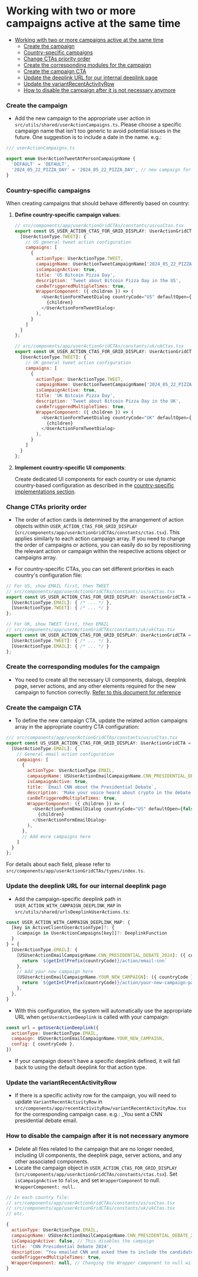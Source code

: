 # Working with two or more campaigns active at the same time

- [Working with two or more campaigns active at the same time](#working-with-two-or-more-campaigns-active-at-the-same-time)
  - [Create the campaign](#create-the-campaign)
  - [Country-specific campaigns](#country-specific-campaigns)
  - [Change CTAs priority order](#change-ctas-priority-order)
  - [Create the corresponding modules for the campaign](#create-the-corresponding-modules-for-the-campaign)
  - [Create the campaign CTA](#create-the-campaign-cta)
  - [Update the deeplink URL for our internal deeplink page](#update-the-deeplink-url-for-our-internal-deeplink-page)
  - [Update the variantRecentActivityRow](#update-the-variantrecentactivityrow)
  - [How to disable the campaign after it is not necessary anymore](#how-to-disable-the-campaign-after-it-is-not-necessary-anymore)

### Create the campaign

- Add the new campaign to the appropriate user action in `src/utils/shared/userActionCampaigns.ts`. Please choose a specific campaign name that isn't too generic to avoid potential issues in the future. One suggestion is to include a date in the name. e.g.:

```javascript
/// userActionCampaigns.ts

export enum UserActionTweetAtPersonCampaignName {
  'DEFAULT' = 'DEFAULT',
  '2024_05_22_PIZZA_DAY' = '2024_05_22_PIZZA_DAY', // new campaign for tweet at person action
}
```

### Country-specific campaigns

When creating campaigns that should behave differently based on country:

1. **Define country-specific campaign values**:

   ```javascript
   // src/components/app/userActionGridCTAs/constants/us/usCtas.tsx
   export const US_USER_ACTION_CTAS_FOR_GRID_DISPLAY: UserActionGridCTA = {
     [UserActionType.TWEET]: {
       // US general tweet action configuration
       campaigns: [
         {
           actionType: UserActionType.TWEET,
           campaignName: UserActionTweetCampaignName['2024_05_22_PIZZA_DAY'],
           isCampaignActive: true,
           title: 'US Bitcoin Pizza Day',
           description: 'Tweet about Bitcoin Pizza Day in the US',
           canBeTriggeredMultipleTimes: true,
           WrapperComponent: ({ children }) => (
             <UserActionFormTweetDialog countryCode="US" defaultOpen={false}>
               {children}
             </UserActionFormTweetDialog>
           ),
         }
       ]
     }
   };

   // src/components/app/userActionGridCTAs/constants/uk/ukCtas.tsx
   export const UK_USER_ACTION_CTAS_FOR_GRID_DISPLAY: UserActionGridCTA = {
     [UserActionType.TWEET]: {
       // UK general tweet action configuration
       campaigns: [
         {
           actionType: UserActionType.TWEET,
           campaignName: UserActionTweetCampaignName['2024_05_22_PIZZA_DAY'],
           isCampaignActive: true,
           title: 'UK Bitcoin Pizza Day',
           description: 'Tweet about Bitcoin Pizza Day in the UK',
           canBeTriggeredMultipleTimes: true,
           WrapperComponent: ({ children }) => (
             <UserActionFormTweetDialog countryCode="UK" defaultOpen={false}>
               {children}
             </UserActionFormTweetDialog>
           ),
         }
       ]
     }
   };
   ```

2. **Implement country-specific UI components**:

   Create dedicated UI components for each country or use dynamic country-based configuration as described in the [country-specific implementations section](/docs/Add%20a%20new%20user%20action.md#country-specific-implementations).

### Change CTAs priority order

- The order of action cards is determined by the arrangement of action objects within `USER_ACTION_CTAS_FOR_GRID_DISPLAY` (`src/components/app/userActionGridCTAs/constants/ctas.tsx`). This applies similarly to each action campaign array. If you need to change the order of campaigns or actions, you can easily do so by repositioning the relevant action or campaign within the respective actions object or campaigns array.

- For country-specific CTAs, you can set different priorities in each country's configuration file:

```javascript
// For US, show EMAIL first, then TWEET
// src/components/app/userActionGridCTAs/constants/us/usCtas.tsx
export const US_USER_ACTION_CTAS_FOR_GRID_DISPLAY: UserActionGridCTA = {
  [UserActionType.EMAIL]: { /* ... */ },
  [UserActionType.TWEET]: { /* ... */ }
};

// For UK, show TWEET first, then EMAIL
// src/components/app/userActionGridCTAs/constants/uk/ukCtas.tsx
export const UK_USER_ACTION_CTAS_FOR_GRID_DISPLAY: UserActionGridCTA = {
  [UserActionType.TWEET]: { /* ... */ },
  [UserActionType.EMAIL]: { /* ... */ }
};
```

### Create the corresponding modules for the campaign

- You need to create all the necessary UI components, dialogs, deeplink page, server actions, and any other elements required for the new campaign to function correctly. [Refer to this document for reference](/docs/Add%20a%20new%20user%20action.md#create-ui)

### Create the campaign CTA

- To define the new campaign CTA, update the related action campaigns array in the appropriate country CTA configuration:

```javascript
/// src/components/app/userActionGridCTAs/constants/us/usCtas.tsx
export const US_USER_ACTION_CTAS_FOR_GRID_DISPLAY: UserActionGridCTA = {
  [UserActionType.EMAIL]: {
    // General email action configuration
    campaigns: [
      {
        actionType: UserActionType.EMAIL,
        campaignName: USUserActionEmailCampaignName.CNN_PRESIDENTIAL_DEBATE_2024,
        isCampaignActive: true,
        title: `Email CNN about the Presidential Debate`,
        description: 'Make your voice heard about crypto in the debate. We make it easy.',
        canBeTriggeredMultipleTimes: true,
        WrapperComponent: ({ children }) => (
          <UserActionFormEmailDialog countryCode="US" defaultOpen={false}>
            {children}
          </UserActionFormEmailDialog>
        ),
      },
      // Add more campaigns here
    ]
  }
};
```

For details about each field, please refer to `src/components/app/userActionGridCTAs/types/index.ts`.

### Update the deeplink URL for our internal deeplink page

- Add the campaign-specific deeplink path in `USER_ACTION_WITH_CAMPAIGN_DEEPLINK_MAP` in `src/utils/shared/urlsDeeplinkUserActions.ts`:

```javascript
const USER_ACTION_WITH_CAMPAIGN_DEEPLINK_MAP: {
  [key in ActiveClientUserActionType]?: {
    [campaign in UserActionCampaigns[key]]?: DeeplinkFunction
  }
} = {
  [UserActionType.EMAIL]: {
    [USUserActionEmailCampaignName.CNN_PRESIDENTIAL_DEBATE_2024]: ({ countryCode }) => {
      return `${getIntlPrefix(countryCode)}/action/email-cnn`
    },
    // Add your new campaign here
    [USUserActionEmailCampaignName.YOUR_NEW_CAMPAIGN]: ({ countryCode }) => {
      return `${getIntlPrefix(countryCode)}/action/your-new-campaign-path`
    },
  },
}
```

- With this configuration, the system will automatically use the appropriate URL when `getUserActionDeeplink` is called with your campaign:

```javascript
const url = getUserActionDeeplink({
  actionType: UserActionType.EMAIL,
  campaign: USUserActionEmailCampaignName.YOUR_NEW_CAMPAIGN,
  config: { countryCode },
})
```

- If your campaign doesn't have a specific deeplink defined, it will fall back to using the default deeplink for that action type.

### Update the variantRecentActivityRow

- If there is a specific activity row for the campaign, you will need to update `VariantRecentActivityRow` in `src/components/app/recentActivityRow/variantRecentActivityRow.tsx` for the corresponding campaign case. e.g.: \_You sent a CNN presidential debate email.

### How to disable the campaign after it is not necessary anymore

- Delete all files related to the campaign that are no longer needed, including UI components, the deeplink page, server actions, and any other associated components.
- Locate the campaign object in `USER_ACTION_CTAS_FOR_GRID_DISPLAY` (`src/components/app/userActionGridCTAs/constants/ctas.tsx`). Set `isCampaignActive` to `false`, and set `WrapperComponent` to null. `WrapperComponent: null.`

```javascript
// In each country file:
// src/components/app/userActionGridCTAs/constants/us/usCtas.tsx
// src/components/app/userActionGridCTAs/constants/uk/ukCtas.tsx
// etc.

{
  actionType: UserActionType.EMAIL,
  campaignName: USUserActionEmailCampaignName.CNN_PRESIDENTIAL_DEBATE_2024,
  isCampaignActive: false, // This disables the campaign
  title: 'CNN Presidential Debate 2024',
  description: "You emailed CNN and asked them to include the candidates' stance on crypto.",
  canBeTriggeredMultipleTimes: true,
  WrapperComponent: null, // Changing the Wrapper component to null will enable you to delete all campaign files.
}
```
